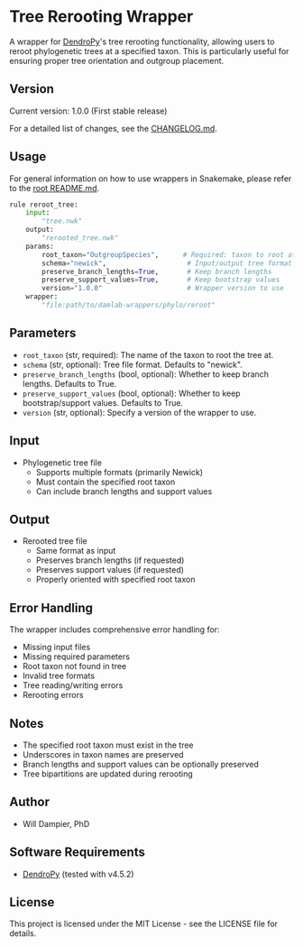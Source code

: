 # Tree Rerooting Wrapper

A wrapper for [DendroPy](https://dendropy.org/)'s tree rerooting functionality, allowing users to reroot phylogenetic trees at a specified taxon. This is particularly useful for ensuring proper tree orientation and outgroup placement.

## Version

Current version: 1.0.0 (First stable release)

For a detailed list of changes, see the [CHANGELOG.md](CHANGELOG.md).

## Usage

For general information on how to use wrappers in Snakemake, please refer to the [root README.md](../../../README.md).

```python
rule reroot_tree:
    input:
        "tree.nwk"
    output:
        "rerooted_tree.nwk"
    params:
        root_taxon="OutgroupSpecies",      # Required: taxon to root at
        schema="newick",                    # Input/output tree format
        preserve_branch_lengths=True,       # Keep branch lengths
        preserve_support_values=True,       # Keep bootstrap values
        version="1.0.0"                     # Wrapper version to use
    wrapper:
        "file:path/to/damlab-wrappers/phylo/reroot"
```

## Parameters

- `root_taxon` (str, required): The name of the taxon to root the tree at.
- `schema` (str, optional): Tree file format. Defaults to "newick".
- `preserve_branch_lengths` (bool, optional): Whether to keep branch lengths. Defaults to True.
- `preserve_support_values` (bool, optional): Whether to keep bootstrap/support values. Defaults to True.
- `version` (str, optional): Specify a version of the wrapper to use.

## Input
* Phylogenetic tree file
  - Supports multiple formats (primarily Newick)
  - Must contain the specified root taxon
  - Can include branch lengths and support values

## Output
* Rerooted tree file
  - Same format as input
  - Preserves branch lengths (if requested)
  - Preserves support values (if requested)
  - Properly oriented with specified root taxon

## Error Handling

The wrapper includes comprehensive error handling for:
- Missing input files
- Missing required parameters
- Root taxon not found in tree
- Invalid tree formats
- Tree reading/writing errors
- Rerooting errors

## Notes
- The specified root taxon must exist in the tree
- Underscores in taxon names are preserved
- Branch lengths and support values can be optionally preserved
- Tree bipartitions are updated during rerooting

## Author
* Will Dampier, PhD

## Software Requirements
* [DendroPy](https://dendropy.org/) (tested with v4.5.2)

## License
This project is licensed under the MIT License - see the LICENSE file for details. 